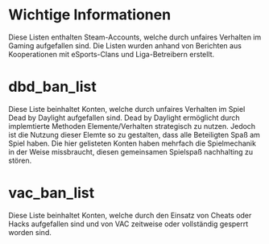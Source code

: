 # Wichtige Informationen
Diese Listen enthalten Steam-Accounts, welche durch unfaires Verhalten im Gaming aufgefallen sind. Die Listen wurden anhand von Berichten aus Kooperationen mit eSports-Clans und Liga-Betreibern erstellt.

# dbd_ban_list
Diese Liste beinhaltet Konten, welche durch unfaires Verhalten im Spiel Dead by Daylight aufgefallen sind. Dead by Daylight ermöglicht durch implemtierte Methoden Elemente/Verhalten strategisch zu nutzen. Jedoch ist die Nutzung dieser Elemte so zu gestalten, dass alle Beteiligten Spaß am Spiel haben. Die hier gelisteten Konten haben mehrfach die Spielmechanik in der Weise missbraucht, diesen gemeinsamen Spielspaß nachhalting zu stören.

# vac_ban_list
Diese Liste beinhaltet Konten, welche durch den Einsatz von Cheats oder Hacks aufgefallen sind und von VAC zeitweise oder vollständig gesperrt worden sind.
